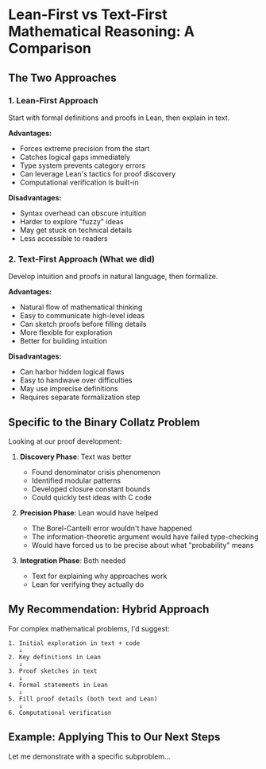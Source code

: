 # Lean-First vs Text-First Mathematical Reasoning: A Comparison

## The Two Approaches

### 1. Lean-First Approach
Start with formal definitions and proofs in Lean, then explain in text.

**Advantages:**
- Forces extreme precision from the start
- Catches logical gaps immediately
- Type system prevents category errors
- Can leverage Lean's tactics for proof discovery
- Computational verification is built-in

**Disadvantages:**
- Syntax overhead can obscure intuition
- Harder to explore "fuzzy" ideas
- May get stuck on technical details
- Less accessible to readers

### 2. Text-First Approach (What we did)
Develop intuition and proofs in natural language, then formalize.

**Advantages:**
- Natural flow of mathematical thinking
- Easy to communicate high-level ideas
- Can sketch proofs before filling details
- More flexible for exploration
- Better for building intuition

**Disadvantages:**
- Can harbor hidden logical flaws
- Easy to handwave over difficulties
- May use imprecise definitions
- Requires separate formalization step

## Specific to the Binary Collatz Problem

Looking at our proof development:

1. **Discovery Phase**: Text was better
   - Found denominator crisis phenomenon
   - Identified modular patterns
   - Developed closure constant bounds
   - Could quickly test ideas with C code

2. **Precision Phase**: Lean would have helped
   - The Borel-Cantelli error wouldn't have happened
   - The information-theoretic argument would have failed type-checking
   - Would have forced us to be precise about what "probability" means

3. **Integration Phase**: Both needed
   - Text for explaining why approaches work
   - Lean for verifying they actually do

## My Recommendation: Hybrid Approach

For complex mathematical problems, I'd suggest:

```
1. Initial exploration in text + code
   ↓
2. Key definitions in Lean
   ↓
3. Proof sketches in text
   ↓
4. Formal statements in Lean
   ↓
5. Fill proof details (both text and Lean)
   ↓
6. Computational verification
```

## Example: Applying This to Our Next Steps

Let me demonstrate with a specific subproblem...